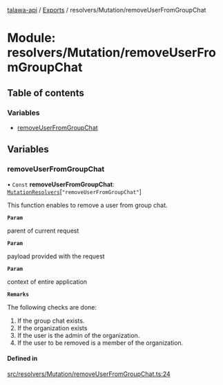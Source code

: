 [talawa-api](../README.md) / [Exports](../modules.md) / resolvers/Mutation/removeUserFromGroupChat

# Module: resolvers/Mutation/removeUserFromGroupChat

## Table of contents

### Variables

- [removeUserFromGroupChat](resolvers_Mutation_removeUserFromGroupChat.md#removeuserfromgroupchat)

## Variables

### removeUserFromGroupChat

• `Const` **removeUserFromGroupChat**: [`MutationResolvers`](types_generatedGraphQLTypes.md#mutationresolvers)[``"removeUserFromGroupChat"``]

This function enables to remove a user from group chat.

**`Param`**

parent of current request

**`Param`**

payload provided with the request

**`Param`**

context of entire application

**`Remarks`**

The following checks are done:
1. If the group chat exists.
2. If the organization exists
3. If the user is the admin of the organization.
4. If the user to be removed is a member of the organization.

#### Defined in

[src/resolvers/Mutation/removeUserFromGroupChat.ts:24](https://github.com/PalisadoesFoundation/talawa-api/blob/3a8a11a/src/resolvers/Mutation/removeUserFromGroupChat.ts#L24)
